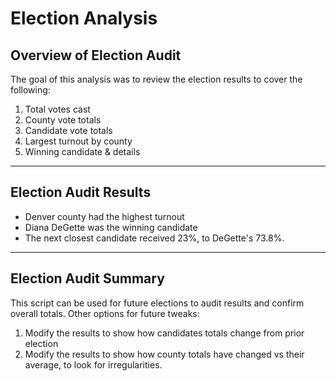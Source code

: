 # Election Analysis
## Overview of Election Audit
The goal of this analysis was to review the election results to cover the following:
1. Total votes cast
2. County vote totals
3. Candidate vote totals
4. Largest turnout by county
5. Winning candidate & details
---
## Election Audit Results
- Denver county had the highest turnout
- Diana DeGette was the winning candidate
- The next closest candidate received 23%, to DeGette's 73.8%.
---
## Election Audit Summary
This script can be used for future elections to audit results and confirm overall totals. 
Other options for future tweaks:
1. Modify the results to show how candidates totals change from prior election
2. Modify the results to show how county totals have changed vs their average, to look for irregularities.
